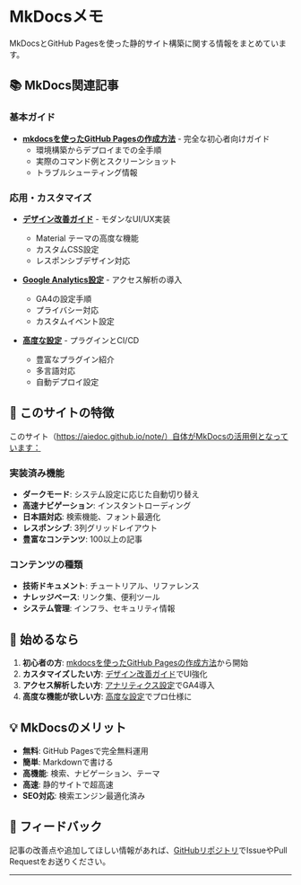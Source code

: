 # MkDocsメモ

MkDocsとGitHub Pagesを使った静的サイト構築に関する情報をまとめています。

## 📚 MkDocs関連記事

### 基本ガイド
- **[mkdocsを使ったGitHub Pagesの作成方法](./mkdocsを使ったGitHubPages.md)** - 完全な初心者向けガイド
  - 環境構築からデプロイまでの全手順
  - 実際のコマンド例とスクリーンショット
  - トラブルシューティング情報

### 応用・カスタマイズ
- **[デザイン改善ガイド](./デザイン改善ガイド.md)** - モダンなUI/UX実装
  - Material テーマの高度な機能
  - カスタムCSS設定
  - レスポンシブデザイン対応

- **[Google Analytics設定](./アナリティクス設定.md)** - アクセス解析の導入
  - GA4の設定手順
  - プライバシー対応
  - カスタムイベント設定

- **[高度な設定](./高度な設定.md)** - プラグインとCI/CD
  - 豊富なプラグイン紹介
  - 多言語対応
  - 自動デプロイ設定

## 🌟 このサイトの特徴

このサイト（https://aiedoc.github.io/note/）自体がMkDocsの活用例となっています：

### 実装済み機能
- **ダークモード**: システム設定に応じた自動切り替え
- **高速ナビゲーション**: インスタントローディング
- **日本語対応**: 検索機能、フォント最適化
- **レスポンシブ**: 3列グリッドレイアウト
- **豊富なコンテンツ**: 100以上の記事

### コンテンツの種類
- **技術ドキュメント**: チュートリアル、リファレンス
- **ナレッジベース**: リンク集、便利ツール
- **システム管理**: インフラ、セキュリティ情報

## 🚀 始めるなら

1. **初心者の方**: [mkdocsを使ったGitHub Pagesの作成方法](./mkdocsを使ったGitHubPages.md)から開始
2. **カスタマイズしたい方**: [デザイン改善ガイド](./デザイン改善ガイド.md)でUI強化
3. **アクセス解析したい方**: [アナリティクス設定](./アナリティクス設定.md)でGA4導入
4. **高度な機能が欲しい方**: [高度な設定](./高度な設定.md)でプロ仕様に

## 💡 MkDocsのメリット

- **無料**: GitHub Pagesで完全無料運用
- **簡単**: Markdownで書ける
- **高機能**: 検索、ナビゲーション、テーマ
- **高速**: 静的サイトで超高速
- **SEO対応**: 検索エンジン最適化済み

## 📧 フィードバック

記事の改善点や追加してほしい情報があれば、[GitHubリポジトリ](https://github.com/aiedoc/note)でIssueやPull Requestをお送りください。

---


